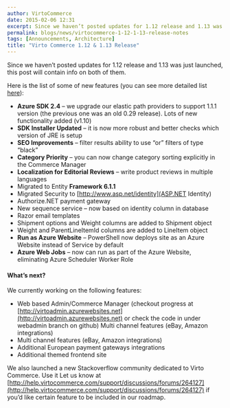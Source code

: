 ```yaml
---
author: VirtoCommerce
date: 2015-02-06 12:31
excerpt: Since we haven’t posted updates for 1.12 release and 1.13 was just launched, this post will contain info on both of them.
permalink: blogs/news/virtocommerce-1-12-1-13-release-notes
tags: [Announcements, Architecture]
title: "Virto Commerce 1.12 & 1.13 Release"
---
```

Since we haven’t posted updates for 1.12 release and 1.13 was just launched, this post will contain info on both of them.

Here is the list of some of new features (you can see more detailed list [here](https://github.com/VirtoCommerce/vc-community/releases)):

* **Azure SDK 2.4** – we upgrade our elastic path providers to support 1.1.1 version (the previous one was an old 0.29 release). Lots of new functionality added (v1.10)
* **SDK Installer Updated** – it is now more robust and better checks which version of JRE is setup 
* **SEO Improvements** – filter results ability to use “or” filters of type “black” 
* **Category Priority** – you can now change category sorting explicitly in the Commerce Manager
* **Localization for Editorial Reviews** – write product reviews in multiple languages 
* Migrated to Entity **Framework 6.1.1**
* Migrated Security to [http://www.asp.net/identity](ASP.NET Identity)
* Authorize.NET payment gateway 
* New sequence service – now based on identity column in database
* Razor email templates
* Shipment options and Weight columns are added to Shipment object
* Weight and ParentLineItemId columns are added to LineItem object
* **Run as Azure Website** – PowerShell now deploys site as an Azure Website instead of Service by default
* **Azure Web Jobs** – now can run as part of the Azure Website, eliminating Azure Scheduler Worker Role

#### What’s next?

We currently working on the following features:

* Web based Admin/Commerce Manager (checkout progress at [http://virtoadmin.azurewebsites.net](http://virtoadmin.azurewebsites.net) or check the code in under webadmin branch on github) Multi channel features (eBay, Amazon integrations)
* Multi channel features (eBay, Amazon integrations)
* Additional European payment gateways integrations
* Additional themed frontend site 

We also launched a new Stackoverflow community dedicated to Virto Commerce. Use it Let us know at [http://help.virtocommerce.com/support/discussions/forums/264127](http://help.virtocommerce.com/support/discussions/forums/264127) if you’d like certain feature to be included in our roadmap.